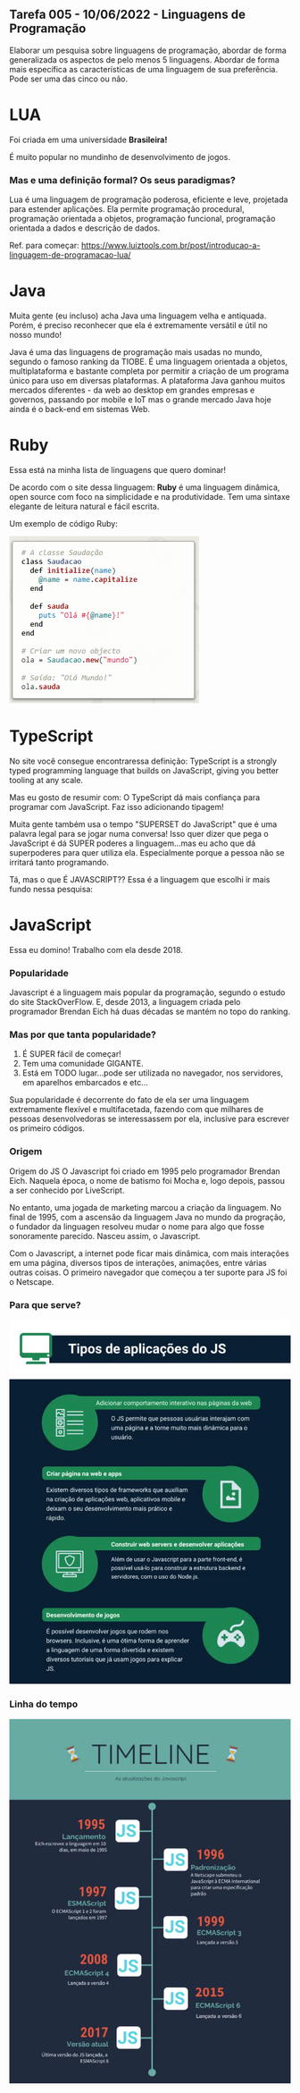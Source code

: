## Tarefa 005 - 10/06/2022 - Linguagens de Programação

Elaborar um pesquisa sobre linguagens de programação, abordar de forma
generalizada os aspectos de pelo menos 5 linguagens. Abordar de forma mais
específica as características de uma linguagem de sua preferência. Pode ser uma
das cinco ou não.

# LUA

Foi criada em uma universidade **Brasileira!**

É muito popular no mundinho de desenvolvimento de jogos.

### Mas e uma definição formal? Os seus paradigmas?

Lua é uma linguagem de programação poderosa, eficiente e leve, projetada para
estender aplicações. Ela permite programação procedural, programação orientada a
objetos, programação funcional, programação orientada a dados e descrição de
dados.

Ref. para começar:
https://www.luiztools.com.br/post/introducao-a-linguagem-de-programacao-lua/

# Java

Muita gente (eu incluso) acha Java uma linguagem velha e antiquada. Porém, é
preciso reconhecer que ela é extremamente versátil e útil no nosso mundo!

Java é uma das linguagens de programação mais usadas no mundo, segundo o famoso
ranking da TIOBE. É uma linguagem orientada a objetos, multiplataforma e
bastante completa por permitir a criação de um programa único para uso em
diversas plataformas. A plataforma Java ganhou muitos mercados diferentes - da
web ao desktop em grandes empresas e governos, passando por mobile e IoT mas o
grande mercado Java hoje ainda é o back-end em sistemas Web.

# Ruby

Essa está na minha lista de linguagens que quero dominar!

De acordo com o site dessa linguagem: **Ruby** é uma linguagem dinâmica, open
source com foco na simplicidade e na produtividade. Tem uma sintaxe elegante de
leitura natural e fácil escrita.

Um exemplo de código Ruby:

![Exemplo de código em Ruby](./codigo-ruby.png)

# TypeScript

No site você consegue encontraressa definição: TypeScript is a strongly typed
programming language that builds on JavaScript, giving you better tooling at any
scale.

Mas eu gosto de resumir com: O TypeScript dá mais confiança para programar com
JavaScript. Faz isso adicionando tipagem!

Muita gente também usa o tempo "SUPERSET do JavaScript" que é uma palavra legal
para se jogar numa conversa! Isso quer dizer que pega o JavaScript é dá SUPER
poderes a linguagem...mas eu acho que dá superpoderes para quer utiliza ela.
Especialmente porque a pessoa não se irritará tanto programando.

Tá, mas o que É JAVASCRIPT?? Essa é a linguagem que escolhi ir mais fundo nessa
pesquisa:

# JavaScript

Essa eu domino! Trabalho com ela desde 2018.

### Popularidade

Javascript é a linguagem mais popular da programação, segundo o estudo do site
StackOverFlow. E, desde 2013, a linguagem criada pelo programador Brendan Eich
há duas décadas se mantém no topo do ranking.

### Mas por que tanta popularidade?

1. É SUPER fácil de começar!
2. Tem uma comunidade GIGANTE.
3. Está em TODO lugar...pode ser utilizada no navegador, nos servidores, em
   aparelhos embarcados e etc...

Sua popularidade é decorrente do fato de ela ser uma linguagem extremamente
flexível e multifacetada, fazendo com que milhares de pessoas desenvolvedoras se
interessassem por ela, inclusive para escrever os primeiro códigos.

### Origem

Origem do JS O Javascript foi criado em 1995 pelo programador Brendan Eich.
Naquela época, o nome de batismo foi Mocha e, logo depois, passou a ser
conhecido por LiveScript.

No entanto, uma jogada de marketing marcou a criação da linguagem. No final de
1995, com a ascensão da linguagem Java no mundo da progração, o fundador da
linguagen resolveu mudar o nome para algo que fosse sonoramente parecido. Nasceu
assim, o Javascript.

Com o Javascript, a internet pode ficar mais dinâmica, com mais interações em
uma página, diversos tipos de interações, animações, entre várias outras coisas.
O primeiro navegador que começou a ter suporte para JS foi o Netscape.

### Para que serve?

![Aplicações da Linguagem](./aplicacoes-do-js.webp)

### Linha do tempo

![Aplicações da Linguagem](./timeline-js.webp)
